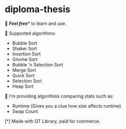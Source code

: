 # diploma-thesis
👮 _**Feel free**_* to learn and use.


📃 Supported algorithms:
- Bubble Sort
- Shaker Sort
- Insertion Sort
- Gnome Sort
- Bubble 'n Selection Sort
- Merge Sort
- Quick Sort
- Selection Sort
- Heap Sort

🧿 I'm providing algorithms comparing stats such as:
- Runtime (Gives you a clue how size affects runtime)
- Swap Count

[*] Made with QT Library, paid for commerce.
